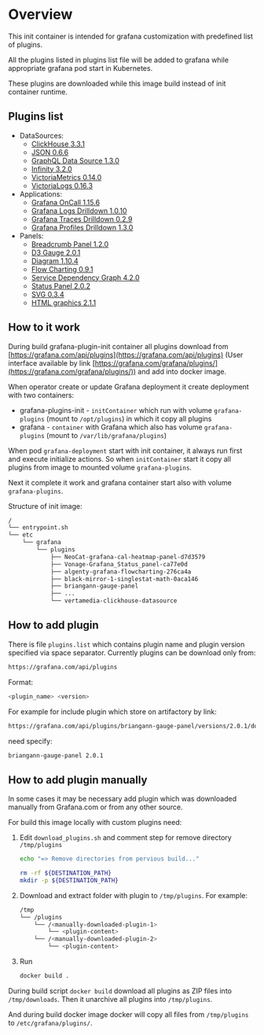 # Overview

This init container is intended for grafana customization with predefined list of plugins.

All the plugins listed in plugins list file will be added to grafana while appropriate grafana pod start in Kubernetes.

These plugins are downloaded while this image build instead of init container runtime.

## Plugins list

* DataSources:
  * [ClickHouse 3.3.1](https://grafana.com/grafana/plugins/vertamedia-clickhouse-datasource)
  * [JSON 0.6.6](https://grafana.com/grafana/plugins/simpod-json-datasource)
  * [GraphQL Data Source 1.3.0](https://grafana.com/grafana/plugins/fifemon-graphql-datasource)
  * [Infinity 3.2.0](https://grafana.com/grafana/plugins/yesoreyeram-infinity-datasource)
  * [VictoriaMetrics 0.14.0](https://grafana.com/grafana/plugins/victoriametrics-metrics-datasource)
  * [VictoriaLogs 0.16.3](https://grafana.com/grafana/plugins/victoriametrics-logs-datasource)
* Applications:
  * [Grafana OnCall 1.15.6](https://grafana.com/grafana/plugins/grafana-oncall-app)
  * [Grafana Logs Drilldown 1.0.10](https://grafana.com/grafana/plugins/grafana-lokiexplore-app)
  * [Grafana Traces Drilldown 0.2.9](https://grafana.com/grafana/plugins/grafana-exploretraces-app)
  * [Grafana Profiles Drilldown 1.3.0](https://grafana.com/grafana/plugins/grafana-pyroscope-app)
* Panels:
  * [Breadcrumb Panel 1.2.0](https://grafana.com/grafana/plugins/timomyl-breadcrumb-panel)
  * [D3 Gauge 2.0.1](https://grafana.com/grafana/plugins/briangann-gauge-panel)
  * [Diagram 1.10.4](https://grafana.com/grafana/plugins/jdbranham-diagram-panel)
  * [Flow Charting 0.9.1](https://grafana.com/grafana/plugins/agenty-flowcharting-panel)
  * [Service Dependency Graph 4.2.0](https://grafana.com/grafana/plugins/novatec-sdg-panel)
  * [Status Panel 2.0.2](https://grafana.com/grafana/plugins/vonage-status-panel)
  * [SVG 0.3.4](https://grafana.com/grafana/plugins/aceiot-svg-panel)
  * [HTML graphics 2.1.1](https://grafana.com/grafana/plugins/gapit-htmlgraphics-panel)

## How to it work

During build grafana-plugin-init container all plugins download from
[https://grafana.com/api/plugins](https://grafana.com/api/plugins)
(User interface available by link [https://grafana.com/grafana/plugins/](https://grafana.com/grafana/plugins/))
and add into docker image.

When operator create or update Grafana deployment it create deployment with two containers:

* grafana-plugins-init - `initContainer` which run with volume `grafana-plugins` (mount to `/opt/plugins`) in which it
  copy all plugins
* grafana - `container` with Grafana which also has volume `grafana-plugins` (mount to `/var/lib/grafana/plugins`)

When pod `grafana-deployment` start with init container, it always run first and execute initialize actions.
So when `initContainer` start it copy all plugins from image to mounted volume `grafana-plugins`.

Next it complete it work and grafana container start also with volume `grafana-plugins`.

Structure of init image:

```bash
/
└── entrypoint.sh
└── etc
    └── grafana
        └── plugins
            ├── NeoCat-grafana-cal-heatmap-panel-d7d3579
            ├── Vonage-Grafana_Status_panel-ca77e0d
            ├── algenty-grafana-flowcharting-276ca4a
            ├── black-mirror-1-singlestat-math-0aca146
            ├── briangann-gauge-panel
            ├── ...
            └── vertamedia-clickhouse-datasource
```

## How to add plugin

There is file `plugins.list` which contains plugin name and plugin version specified via space separator.
Currently plugins can be download only from:

```bash
https://grafana.com/api/plugins
```

Format:

```bash
<plugin_name> <version>
```

For example for include plugin which store on artifactory by link:

```bash
https://grafana.com/api/plugins/briangann-gauge-panel/versions/2.0.1/download
```

need specify:

```bash
briangann-gauge-panel 2.0.1
```

## How to add plugin manually

In some cases it may be necessary add plugin which was downloaded manually from Grafana.com or from any other source.

For build this image locally with custom plugins need:

1. Edit `download_plugins.sh` and comment step for remove directory `/tmp/plugins`

    ```bash
    echo "=> Remove directories from pervious build..."

    rm -rf ${DESTINATION_PATH}
    mkdir -p ${DESTINATION_PATH}
    ```

2. Download and extract folder with plugin to `/tmp/plugins`. For example:

    ```bash
    /tmp
    └── /plugins
        └── /<manually-downloaded-plugin-1>
            └── <plugin-content>
        └── /<manually-downloaded-plugin-2>
            └── <plugin-content>
    ```

3. Run

    ```bash
    docker build .
    ```

During build script `docker build` download all plugins as ZIP files into `/tmp/downloads`.
Then it unarchive all plugins into `/tmp/plugins`.

And during build docker image docker will copy all files from `/tmp/plugins` to `/etc/grafana/plugins/`.
